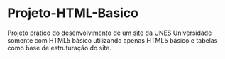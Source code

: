 # Projeto-HTML-Basico
Projeto prático do desenvolvimento de um site da UNES Universidade somente com HTML5 básico utilizando apenas HTML5 básico e tabelas como base de estruturação do site. 
